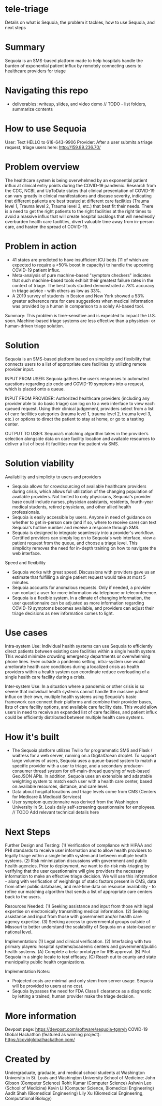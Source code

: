 # tele-triage
Details on what is Sequoia, the problem it tackles, how to use Sequoia, and next steps

# Summary
Sequoia is an SMS-based platform made to help hospitals handle the burden of exponential patient influx by remotely connecting users to healthcare providers for triage

# Navigating this repo
* deliverables: writeup, slides, and video demo
// TODO - list folders, summarize contents

# How to use Sequoia
User: Text HELLO to 618-643-9906
Provider: After a user submits a triage request, triage users here: http://159.89.236.70/

# Problem overview
The healthcare system is being overwhelmed by an exponential patient influx at clinical entry points during the COVID-19 pandemic. Research from the CDC, NCBI, and UpToDate states that clinical presentation of COVID-19 can vary greatly in clinical manifestations and disease severity, indicating that different patients are best treated at different care facilities (Trauma level 1, Trauma level 2, Trauma level 3, etc.) that best fit their needs. There is a need to get the right patients to the right facilities at the right times to avoid a massive influx that will create hospital backlogs that will needlessly overburden health care facilities, divert valuable time away from in-person care, and hasten the spread of COVID-19.

# Problem in action
* 41 states are predicted to have insufficient ICU beds (11 of which are expected to require a >50% boost in capacity) to handle the upcoming COVID-19 patient influx.
* Meta-analysis of pure machine-based "symptom checkers" indicates that such machine-based tools exhibit their greatest failure rates in the context of triage. The best tools studied demonstrated a 78% accuracy in triage advice - with others as low as 33%.
* A 2019 survey of students in Boston and New York showed a 53% greater adherence rate for care suggestions when medical information was provided by a human in comparison to a solely AI-based tool.

Summary: This problem is time-sensitive and is expected to impact the U.S. soon. Machine-based triage systems are less effective than a physician- or human-driven triage solution.

# Solution
Sequoia is an SMS-based platform based on simplicity and flexibility that connects users to a list of appropriate care facilities by utilizing remote provider input.

INPUT FROM USER: Sequoia gathers the user’s responses to automated questions regarding zip code and COVID-19 symptoms into a request, which is placed onto a queue.

INPUT FROM PROVIDER: Authorized healthcare providers (including any provider able to do basic triage) can log on to a web interface to view each queued request. Using their clinical judgement, providers select from a list of care facilities categories (trauma level 1, trauma level 2, trauma level 3, etc.) or options to direct the patient to stay at home, or go to a testing center.

OUTPUT TO USER: Sequoia’s matching algorithm takes in the provider’s selection alongside data on care facility location and available resources to deliver a list of best-fit facilities near the patient via SMS.

# Solution viability
Availability and simplicity to users and providers
* Sequoia allows for crowdsourcing of available healthcare providers during crisis, which allows full utilization of the changing population of available providers. Not limited to only physicians, Sequoia's provider base could include nurses, physician assistants, residents, fourth-year medical students, retired physicians, and other allied health professionals.
* Sequoia is easily accessible by users. Anyone in need of guidance on whether to get in-person care (and if so, where to receive care) can text Sequoia's hotline number and receive a response through SMS.
* Sequoia is designed to integrate seamlessly into a provider's workflow. Certified providers can simply log on to Sequoia's web interface, view a patient request from the queue, and choose a triage level. This simplicity removes the need for in-depth training on how to navigate the web interface.

Speed and flexibility
* Sequoia works with great speed. Discussions with providers gave us an estimate that fulfilling a single patient request would take at most 5 minutes.
* Sequoia accounts for anomalous requests. Only if needed, a provider can contact a user for more information via telephone or teleconference.
* Sequoia is a flexible system. In a climate of changing information, the user questionnaire can be adjusted as more information regarding COVID-19 symptoms becomes available, and providers can adjust their triage decisions as new information comes to light.

# Use cases
Intra-system Use:
Individual health systems can use Sequoia to efficiently direct patients between existing care facilities within a single health system. This would minimize crowding emergency departments or overwhelming phone lines. Even outside a pandemic setting, intra-system use would ameliorate health care conditions during a localized crisis as health providers within a health system can coordinate reduce overloading of a single health care facility during a crisis.

Inter-system Use:
In a situation where a pandemic or other crisis is so severe that individual health systems cannot handle the massive patient influx on their own, multiple health systems using Sequoia's basic framework can connect their platforms and combine their provider bases, lists of care facility options, and available care facility data. This would allow users in need to receive an expanded list of care facilities, and patient influx could be efficiently distributed between multiple health care systems.

# How it's built
* The Sequoia platform utilizes Twilio for programmatic SMS and Flask / waitress for a web server, running on a DigitalOcean droplet. To support large volumes of users, Sequoia uses a queue-based system to match a specific provider with a user to triage, and a secondary producer-consumer thread system for off-main-thread querying of web-based GeoJSON APIs. In addition, Sequoia uses an extensible and adaptable weighting system to match each user with a health care center, based on available resources, distance, and care level.
* Data about hospital locations and triage levels come from CMS (Centers for Medicare & Medicaid Services)
* User symptom questionnaire was derived from the Washington University in St. Louis daily self-screening questionnaire for employees.
// TODO Add relevant technical details here

# Next Steps
Further Design and Testing:
(1) Verification of compliance with HIPAA and PHI standards to receive user information and to allow health providers to legally triage within a single health system and between multiple health systems.
(2) Risk minimization discussions with government and public health agencies. Prior to deployment, we want to de-risk mis-triaging by verifying that the user questionnaire will give providers the necessary information to make an effective triage decision. We will use this information - along with verification of weightings of static factors present in CMS, data from other public databases, and real-time data on resource availability - to refine our matching algorithm that sends a list of appropriate care centers back to the users.

Resources Needed:
(1) Seeking assistance and input from those with legal expertise on electronically transmitting medical information.
(2) Seeking assistance and input from those with government and/or health care agency expertise.
(3) Seeking access to governmental groups outside of Missouri to better understand the scalability of Sequoia on a state-based or national level.

Implementation:
(1) Legal and clinical verification.
(2) Interfacing with two primary players: hospital systems/academic centers and government/public health systems.
     (A) Complete a beta-prototype for IRB approval.
     (B) Pilot Sequoia in a single locale to test efficacy.
     (C) Reach out to county and state municipality public health organizations.

Implementation Notes:
* Projected costs are minimal and only stem from server usage. Sequoia will be provided to users at no cost.
* Sequoia bypasses the need for FDA Class II clearance as a diagnostic by letting a trained, human provider make the triage decision.

# More information
Devpost page: https://devpost.com/software/sequoia-tgnryh
COVID-19 Global Hackathon (featured as winning project): https://covidglobalhackathon.com/

# Created by
Undergraduate, graduate, and medical school students at Washington University in St. Louis and Washington University School of Medicine:
John Gibson (Computer Science)
Rohit Kumar (Computer Science)
Ashwin Leo (School of Medicine)
Kevin Li (Computer Science, Biomedical Engineering)
Aadit Shah (Biomedical Engineering)
Lily Xu (Biomedical Engineering, Computational Biology)
